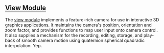 ## [View Module][view]

The [view module][view] implements a feature-rich camera for use in interactive 3D graphics applications. It maintains the camera's position, orientation and zoom factor, and provides functions to map user input onto camera control. It also supplies a mechanism for the recording, editing, storage, and play-back of smooth camera motion using quaternion spherical quadradic interpolation. Yep.

[view]: util3d/view.html
